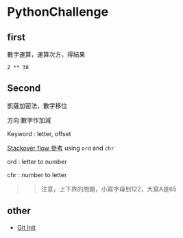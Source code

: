 # PythonChallenge

## first

數字運算，運算次方，得結果

`2 ** 38`

## Second

凱薩加密法，數字移位

方向:數字作加減

Keyword : letter, offset

[Stackover flow 參考](http://stackoverflow.com/questions/5927149/get-character-position-in-alphabet)
using `ord` and `chr`

ord : letter to number

chr : number to letter

>> 注意，上下界的問題，小寫字母到122，大寫A是65

## other

- [Git Init](https://help.github.com/articles/adding-an-existing-project-to-github-using-the-command-line/)
